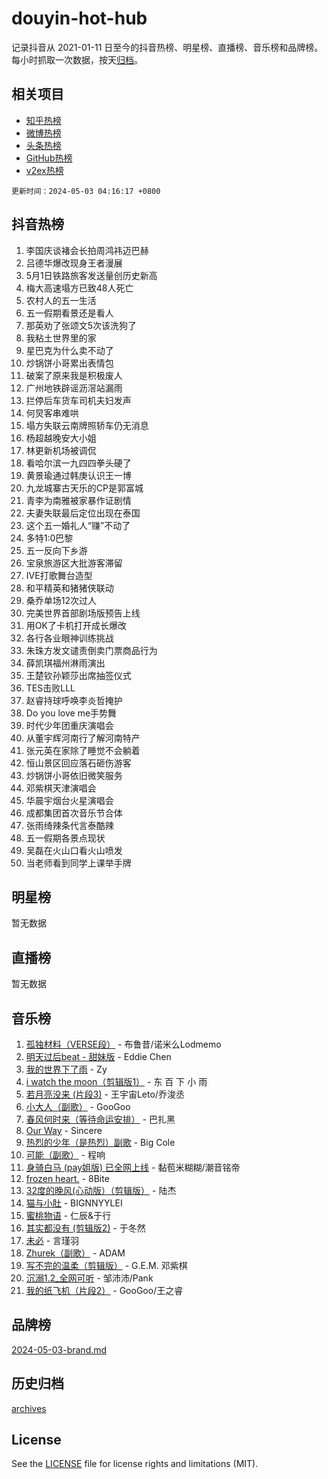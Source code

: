 # douyin-hot-hub

记录抖音从 2021-01-11 日至今的抖音热榜、明星榜、直播榜、音乐榜和品牌榜。每小时抓取一次数据，按天[归档](archives)。

## 相关项目

- [知乎热榜](https://github.com/lonnyzhang423/zhihu-hot-hub)
- [微博热榜](https://github.com/lonnyzhang423/weibo-hot-hub)
- [头条热榜](https://github.com/lonnyzhang423/toutiao-hot-hub)
- [GitHub热榜](https://github.com/lonnyzhang423/github-hot-hub)
- [v2ex热榜](https://github.com/lonnyzhang423/v2ex-hot-hub)


`更新时间：2024-05-03 04:16:17 +0800`

## 抖音热榜

1. 李国庆谈褚会长拍周鸿祎迈巴赫
1. 吕德华爆改现身王者漫展
1. 5月1日铁路旅客发送量创历史新高
1. 梅大高速塌方已致48人死亡
1. 农村人的五一生活
1. 五一假期看景还是看人
1. 那英劝了张颂文5次该洗狗了
1. 我粘土世界里的家
1. 星巴克为什么卖不动了
1. 炒锅饼小哥累出表情包
1. 破案了原来我是积极废人
1. 广州地铁辟谣沥滘站漏雨
1. 拦停后车货车司机夫妇发声
1. 何炅客串难哄
1. 塌方失联云南牌照轿车仍无消息
1. 杨超越晚安大小姐
1. 林更新机场被调侃
1. 看哈尔滨一九四四拳头硬了
1. 黄景瑜通过韩庚认识王一博
1. 九龙城寨古天乐的CP是郭富城
1. 青李为南雅被家暴作证剧情
1. 夫妻失联最后定位出现在泰国
1. 这个五一婚礼人“赚”不动了
1. 多特1:0巴黎
1. 五一反向下乡游
1. 宝泉旅游区大批游客滞留
1. IVE打歌舞台造型
1. 和平精英和猪猪侠联动
1. 桑乔单场12次过人
1. 完美世界首部剧场版预告上线
1. 用OK了卡机打开成长爆改
1. 各行各业眼神训练挑战
1. 朱珠方发文谴责倒卖门票商品行为
1. 薛凯琪福州淋雨演出
1. 王楚钦孙颖莎出席抽签仪式
1. TES击败LLL
1. 赵睿持球呼唤李炎哲掩护
1. Do you love me手势舞
1. 时代少年团重庆演唱会
1. 从董宇辉河南行了解河南特产
1. 张元英在家除了睡觉不会躺着
1. 恒山景区回应落石砸伤游客
1. 炒锅饼小哥依旧微笑服务
1. 邓紫棋天津演唱会
1. 华晨宇烟台火星演唱会
1. 成都集团首次音乐节合体
1. 张雨绮辣条代言泰酷辣
1. 五一假期各景点现状
1. 吴磊在火山口看火山喷发
1. 当老师看到同学上课举手牌

## 明星榜

暂无数据

## 直播榜

暂无数据

## 音乐榜

1. [孤独材料（VERSE段）](https://sf5-hl-cdn-tos.douyinstatic.com/obj/tos-cn-ve-2774/ocX7glDNHYlwFeYrGQfBZoThtvPWy8tCCEBGKQ) - 布鲁昔/诺米么Lodmemo
1. [明天过后beat - 甜妹版](https://sf5-hl-cdn-tos.douyinstatic.com/obj/tos-cn-ve-2774/osMLYeeoMm04CZyaI91XUDF8OzLRLgePKALGHI) - Eddie Chen
1. [我的世界下了雨](https://sf5-hl-cdn-tos.douyinstatic.com/obj/tos-cn-ve-2774/o85sBiwXIByH9bWIMAEEOoiQ1o1m9Afn15BspE) - Zy
1. [i watch the moon（剪辑版1）](https://sf3-cdn-tos.douyinstatic.com/obj/tos-cn-ve-2774/o0I9mSChzHZANMJIEBfkCQzzg6N5WAcVtqft9P) - 东 百 下 小 雨
1. [若月亮没来 (片段3)](https://sf5-hl-cdn-tos.douyinstatic.com/obj/tos-cn-ve-2774/okfyEUsGW1B1ovJi5JiN9IjvAT2lMwA054GoEB) - 王宇宙Leto/乔浚丞
1. [小大人（副歌）](https://sf5-hl-cdn-tos.douyinstatic.com/obj/tos-cn-ve-2774/oIhaDwehWhLFsVIG7QIICLLazDNGJAGg5geeb4) - GooGoo
1. [春风何时来（等待命运安排）](https://sf5-hl-cdn-tos.douyinstatic.com/obj/tos-cn-ve-2774/oICBNbD3gelMfB4WgiD1KI2jQtXZE2FgHLwtsl) - 巴扎黑
1. [Our Way](https://sf5-hl-cdn-tos.douyinstatic.com/obj/tos-cn-ve-2774/o8tPEkQgQNCe0DPeFwZzYrbqLlnzBBrYidWkEZ) - Sincere
1. [热烈的少年（是热烈）副歌](https://sf6-cdn-tos.douyinstatic.com/obj/tos-cn-ve-2774/owVNI0CLDAUMtSz6TEYvfFBFL4UDFFhLfgK8fa) - Big Cole
1. [可能（副歌）](https://sf5-hl-cdn-tos.douyinstatic.com/obj/tos-cn-ve-2774/cde1731888894259b333569393c2fb51) - 程响
1. [身骑白马 (pay姐版) 已全网上线](https://sf5-hl-cdn-tos.douyinstatic.com/obj/tos-cn-ve-2774/oQLO5ZgLsFkaDhdIIveF2zUCgfweY0gWaH4AQG) - 黏苞米糊糊/潮音铭帝
1. [frozen heart.](https://sf5-hl-cdn-tos.douyinstatic.com/obj/tos-cn-ve-2774/oIIWJfyjIACZA9zQMtnJ6hQQhFC4vhCupoRBsO) - 8Bite
1. [32度的晚风(心动版）（剪辑版）](https://sf5-hl-cdn-tos.douyinstatic.com/obj/tos-cn-ve-2774/owNyabsyWdzUulxhoJfK8IBXgp0UMQAHpvGh2B) - 陆杰
1. [猫与小肚](https://sf6-cdn-tos.douyinstatic.com/obj/tos-cn-ve-2774/osZeoClMECgK8DYl6VebABgbchEtPYQjZEnRtd) - BIGNNYYLEI
1. [蜜桃物语](https://sf5-hl-cdn-tos.douyinstatic.com/obj/tos-cn-ve-2774/oIhOSCZtIACtYU4XQkngiW9kCBfVD1Fz9IYeqL) - 仁辰&于行
1. [其实都没有 (剪辑版2)](https://sf5-hl-cdn-tos.douyinstatic.com/obj/tos-cn-ve-2774/oEBNQenHZtBhxYjGgUDQk0BCHTigQafgFlbQ7k) - 于冬然
1. [未必](https://sf5-hl-cdn-tos.douyinstatic.com/obj/tos-cn-ve-2774/ogntQMFnKQDZUgTCYuJgfLEtleYZZFxBQqhhFB) - 言瑾羽
1. [Zhurek（副歌）](https://sf5-hl-cdn-tos.douyinstatic.com/obj/tos-cn-ve-2774/ooQm8FBZQDlf0btEYgVpCcSCQfrdJGBEKZYBGS) - ADAM
1. [写不完的温柔（剪辑版）](https://sf5-hl-cdn-tos.douyinstatic.com/obj/tos-cn-ve-2774/oYBzzZQJ233GfwkemJJffAIWgeIYrjZfWhHTcG) - G.E.M. 邓紫棋
1. [沉溺1.2_全网可听](https://sf5-hl-cdn-tos.douyinstatic.com/obj/tos-cn-ve-2774/ok2QoiBqsWAX9McZmWiI9gAB0EzwD4Xj6yfmtH) - 邹沛沛/Pank
1. [我的纸飞机（片段2）](https://sf5-hl-cdn-tos.douyinstatic.com/obj/tos-cn-ve-2774/oM2ZrKcg2CD5AeRB2gkeXOFB1IxAGJdZPazYHf) - GooGoo/王之睿

## 品牌榜

[2024-05-03-brand.md](archives/2024-05-03-brand.md)

## 历史归档

[archives](archives)

## License

See the [LICENSE](LICENSE) file for license rights and limitations (MIT).
